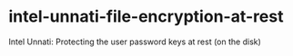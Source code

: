 # intel-unnati-file-encryption-at-rest
Intel Unnati: Protecting the user password keys at rest (on the disk)
